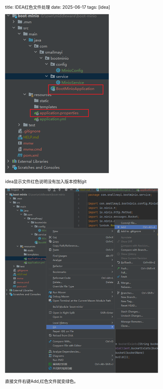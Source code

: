 title: IDEA红色文件处理
date: 2025-06-17
tags: [idea]

![image-20230508161340020](image-20230508161340020.png)

idea显示文件红色说明没有加入版本控制git

![image-20230508161908747](image-20230508161908747.png)

直接文件右键Add,红色文件就变绿色。
